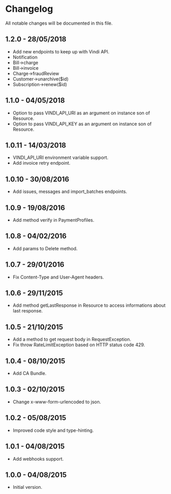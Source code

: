 # Changelog

All notable changes will be documented in this file.

## 1.2.0 - 28/05/2018
- Add new endpoints to keep up with Vindi API.
- Notification
- Bill->charge
- Bill->invoice
- Charge->fraudReview
- Customer->unarchive($id)
- Subscription->renew($id)

## 1.1.0 - 04/05/2018
- Option to pass VINDI_API_URI as an argument on instance son of Resource.
- Option to pass VINDI_API_KEY as an argument on instance son of Resource.

## 1.0.11 - 14/03/2018
- VINDI_API_URI environment variable support.
- Add invoice retry endpoint.

## 1.0.10 - 30/08/2016
- Add issues, messages and import_batches endpoints.

## 1.0.9 - 19/08/2016
- Add method verify in PaymentProfiles.

## 1.0.8 - 04/02/2016
- Add params to Delete method.

## 1.0.7 - 29/01/2016
- Fix Content-Type and User-Agent headers.

## 1.0.6 - 29/11/2015
- Add method getLastResponse in Resource to access informations about last response.

## 1.0.5 - 21/10/2015
- Add a method to get request body in RequestException.
- Fix throw RateLimitException based on HTTP status code 429.

## 1.0.4 - 08/10/2015
- Add CA Bundle.

## 1.0.3 - 02/10/2015
- Change x-www-form-urlencoded to json.

## 1.0.2 - 05/08/2015
- Improved code style and type-hinting.

## 1.0.1 - 04/08/2015
- Add webhooks support.

## 1.0.0 - 04/08/2015
- Initial version.
